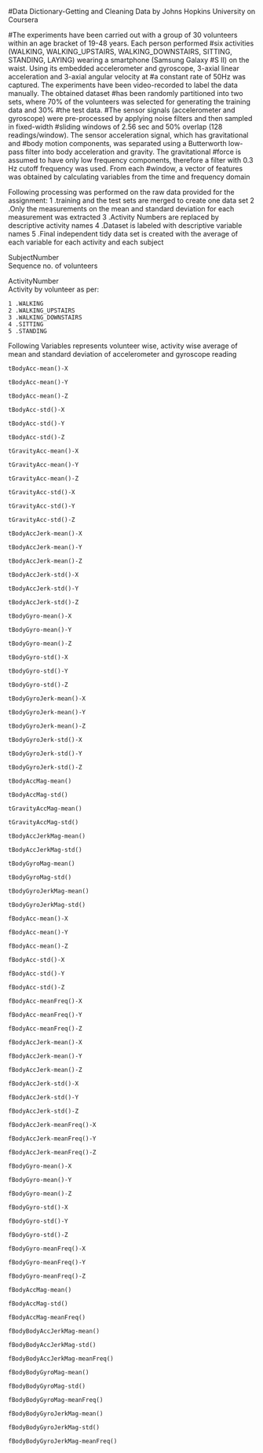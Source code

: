 #Data Dictionary-Getting and Cleaning Data by Johns Hopkins University on Coursera 

#The experiments have been carried out with a group of 30 volunteers within an age bracket of 19-48 years. Each person performed #six activities (WALKING, WALKING_UPSTAIRS, WALKING_DOWNSTAIRS, SITTING, STANDING, LAYING) wearing a smartphone (Samsung Galaxy #S II) on the waist. Using its embedded accelerometer and gyroscope, 3-axial linear acceleration and 3-axial angular velocity at #a constant rate of 50Hz was captured. The experiments have been video-recorded to label the data manually. The obtained dataset #has been randomly partitioned into two sets, where 70% of the volunteers was selected for generating the training data and 30% #the test data.
#The sensor signals (accelerometer and gyroscope) were pre-processed by applying noise filters and then sampled in fixed-width #sliding windows of 2.56 sec and 50% overlap (128 readings/window). The sensor acceleration signal, which has gravitational and #body motion components, was separated using a Butterworth low-pass filter into body acceleration and gravity. The gravitational #force is assumed to have only low frequency components, therefore a filter with 0.3 Hz cutoff frequency was used. From each #window, a vector of features was obtained by calculating variables from the time and frequency domain

Following processing was performed on the raw data provided for the assignment:
  1 .training and the test sets are merged to create one data set
  2 .Only the measurements on the mean and standard deviation for each measurement was extracted
  3 .Activity Numbers are replaced by descriptive activity names 
  4 .Dataset is labeled with descriptive variable names
  5 .Final independent tidy data set is created with the average of each variable for each activity and each subject


SubjectNumber	
    Sequence no. of volunteers
    
ActivityNumber	
    Activity by volunteer as per:
    
    1 .WALKING
    2 .WALKING_UPSTAIRS
    3 .WALKING_DOWNSTAIRS
    4 .SITTING
    5 .STANDING
    
Following Variables represents volunteer wise, activity wise average of mean and standard deviation of accelerometer and gyroscope reading

    tBodyAcc-mean()-X	
    
    tBodyAcc-mean()-Y	
    
    tBodyAcc-mean()-Z	
    
    tBodyAcc-std()-X	
    
    tBodyAcc-std()-Y	
    
    tBodyAcc-std()-Z	
    
    tGravityAcc-mean()-X	
    
    tGravityAcc-mean()-Y	
    
    tGravityAcc-mean()-Z	
    
    tGravityAcc-std()-X	
    
    tGravityAcc-std()-Y	
    
    tGravityAcc-std()-Z	
    
    tBodyAccJerk-mean()-X	
    
    tBodyAccJerk-mean()-Y	
    
    tBodyAccJerk-mean()-Z	
    
    tBodyAccJerk-std()-X	
    
    tBodyAccJerk-std()-Y	
    
    tBodyAccJerk-std()-Z	
    
    tBodyGyro-mean()-X	
    
    tBodyGyro-mean()-Y	
    
    tBodyGyro-mean()-Z	
    
    tBodyGyro-std()-X	
    
    tBodyGyro-std()-Y	
    
    tBodyGyro-std()-Z	
    
    tBodyGyroJerk-mean()-X	
    
    tBodyGyroJerk-mean()-Y	
    
    tBodyGyroJerk-mean()-Z	
    
    tBodyGyroJerk-std()-X	
    
    tBodyGyroJerk-std()-Y	
    
    tBodyGyroJerk-std()-Z	
    
    tBodyAccMag-mean()	
    
    tBodyAccMag-std()	
    
    tGravityAccMag-mean()	
    
    tGravityAccMag-std()	
    
    tBodyAccJerkMag-mean()	
    
    tBodyAccJerkMag-std()	
    
    tBodyGyroMag-mean()	
    
    tBodyGyroMag-std()	
    
    tBodyGyroJerkMag-mean()	
    
    tBodyGyroJerkMag-std()	
    
    fBodyAcc-mean()-X	
    
    fBodyAcc-mean()-Y	
    
    fBodyAcc-mean()-Z	
    
    fBodyAcc-std()-X	
    
    fBodyAcc-std()-Y	
    
    fBodyAcc-std()-Z	
    
    fBodyAcc-meanFreq()-X	
    
    fBodyAcc-meanFreq()-Y	
    
    fBodyAcc-meanFreq()-Z	
    
    fBodyAccJerk-mean()-X	
    
    fBodyAccJerk-mean()-Y	
    
    fBodyAccJerk-mean()-Z	
    
    fBodyAccJerk-std()-X	
    
    fBodyAccJerk-std()-Y	
    
    fBodyAccJerk-std()-Z	
    
    fBodyAccJerk-meanFreq()-X	
    
    fBodyAccJerk-meanFreq()-Y	
    
    fBodyAccJerk-meanFreq()-Z	
    
    fBodyGyro-mean()-X	
    
    fBodyGyro-mean()-Y	
    
    fBodyGyro-mean()-Z	
    
    fBodyGyro-std()-X	
    
    fBodyGyro-std()-Y	
    
    fBodyGyro-std()-Z	
    
    fBodyGyro-meanFreq()-X	
    
    fBodyGyro-meanFreq()-Y	
    
    fBodyGyro-meanFreq()-Z	
    
    fBodyAccMag-mean()	
    
    fBodyAccMag-std()	
    
    fBodyAccMag-meanFreq()	
    
    fBodyBodyAccJerkMag-mean()	
    
    fBodyBodyAccJerkMag-std()	
    
    fBodyBodyAccJerkMag-meanFreq()	
    
    fBodyBodyGyroMag-mean()	
    
    fBodyBodyGyroMag-std()	
    
    fBodyBodyGyroMag-meanFreq()	
    
    fBodyBodyGyroJerkMag-mean()	
    
    fBodyBodyGyroJerkMag-std()	
    
    fBodyBodyGyroJerkMag-meanFreq()
